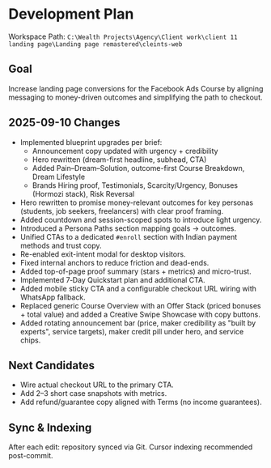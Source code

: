 # Development Plan

Workspace Path: `C:\Wealth Projects\Agency\Client work\client 11 landing page\Landing page remastered\cleints-web`

## Goal
Increase landing page conversions for the Facebook Ads Course by aligning messaging to money-driven outcomes and simplifying the path to checkout.

## 2025-09-10 Changes
- Implemented blueprint upgrades per brief:
  - Announcement copy updated with urgency + credibility
  - Hero rewritten (dream-first headline, subhead, CTA)
  - Added Pain–Dream–Solution, outcome-first Course Breakdown, Dream Lifestyle
  - Brands Hiring proof, Testimonials, Scarcity/Urgency, Bonuses (Hormozi stack), Risk Reversal
- Hero rewritten to promise money-relevant outcomes for key personas (students, job seekers, freelancers) with clear proof framing.
- Added countdown and session-scoped spots to introduce light urgency.
- Introduced a Persona Paths section mapping goals → outcomes.
- Unified CTAs to a dedicated `#enroll` section with Indian payment methods and trust copy.
- Re-enabled exit-intent modal for desktop visitors.
- Fixed internal anchors to reduce friction and dead-ends.
- Added top-of-page proof summary (stars + metrics) and micro-trust.
- Implemented 7‑Day Quickstart plan and additional CTA.
- Added mobile sticky CTA and a configurable checkout URL wiring with WhatsApp fallback.
- Replaced generic Course Overview with an Offer Stack (priced bonuses + total value) and added a Creative Swipe Showcase with copy buttons.
- Added rotating announcement bar (price, maker credibility as "built by experts", service targets), maker credit pill under hero, and service chips.

## Next Candidates
- Wire actual checkout URL to the primary CTA.
- Add 2–3 short case snapshots with metrics.
- Add refund/guarantee copy aligned with Terms (no income guarantees).

## Sync & Indexing
After each edit: repository synced via Git. Cursor indexing recommended post-commit.


